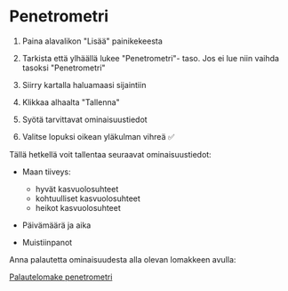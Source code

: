 # Penetrometri

1.  Paina alavalikon "Lisää" painikekeesta

2.  Tarkista että ylhäällä lukee "Penetrometri"- taso. Jos ei lue niin vaihda tasoksi "Penetrometri"

3.  Siirry kartalla haluamaasi sijaintiin

4.  Klikkaa alhaalta "Tallenna"

5.  Syötä tarvittavat ominaisuustiedot

6.  Valitse lopuksi oikean yläkulman vihreä ✅

Tällä hetkellä voit tallentaa seuraavat ominaisuustiedot:

-   Maan tiiveys:
    -   hyvät kasvuolosuhteet
    -   kohtuulliset kasvuolosuhteet
    -   heikot kasvuolosuhteet

-   Päivämäärä ja aika

-   Muistiinpanot

Anna palautetta ominaisuudesta alla olevan lomakkeen avulla:

[Palautelomake penetrometri](https://docs.google.com/forms/d/e/1FAIpQLSfsGGxcdoyVvwqIh-dGyleqlHLDa48dSnIgMMCHhSZR-pgl4Q/viewform?usp=pp_url&entry.76641795=Penetrometri)

